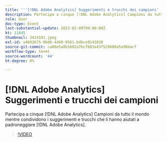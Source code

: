```yaml
---
title: '''[!DNL Adobe Analytics] Suggerimenti e trucchi dei campioni'
description: Partecipa a cinque [!DNL Adobe Analytics] Campioni da tutto il mondo mentre condividono i suggerimenti e trucchi che li hanno aiutati a padroneggiare [!DNL Adobe Analytics].
role: User
doc-type: Event
last-substantial-update: 2023-02-09T00:00:00Z
kt: 11845
thumbnail: 3414191.jpeg
exl-id: a4602675-9bd6-4d49-9561-bdbce9141830
source-git-commit: ca06e5a8b1602a7bcfb83a43f529680a5a96bacf
workflow-type: tm+mt
source-wordcount: '44'
ht-degree: 0%

---
```


# [!DNL Adobe Analytics] Suggerimenti e trucchi dei campioni

Partecipa a cinque [!DNL Adobe Analytics] Campioni da tutto il mondo mentre condividono i suggerimenti e trucchi che li hanno aiutati a padroneggiare [!DNL Adobe Analytics].

>[!VIDEO](https://video.tv.adobe.com/v/3414191/?quality=12&learn=on)
